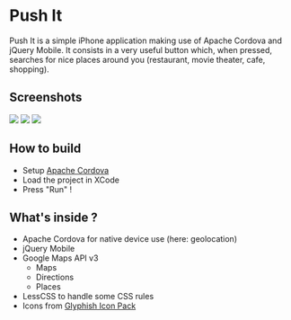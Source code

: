 Push It
=======

Push It is a simple iPhone application making use of Apache Cordova and jQuery Mobile.
It consists in a very useful button which, when pressed, searches for nice places around you (restaurant, movie theater, cafe, shopping).

Screenshots
-------

![](http://lois.di-qual.net/files/pushit/welcome_.png)  ![](http://lois.di-qual.net/files/pushit/list_.png)  ![](http://lois.di-qual.net/files/pushit/map_.png)

How to build
------------

 * Setup [Apache Cordova](http://incubator.apache.org/cordova/)
 * Load the project in XCode
 * Press "Run" !

What's inside ?
---------------

 * Apache Cordova for native device use (here: geolocation)
 * jQuery Mobile
 * Google Maps API v3
   * Maps
   * Directions
   * Places
 * LessCSS to handle some CSS rules
 * Icons from [Glyphish Icon Pack](http://glyphish.com/)
